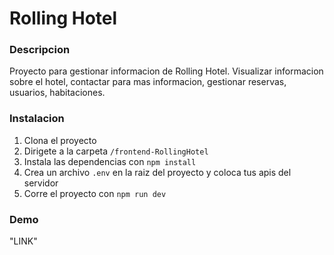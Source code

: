 # Rolling Hotel

### Descripcion

Proyecto para gestionar informacion de Rolling Hotel. Visualizar informacion sobre el hotel, contactar para mas informacion,
gestionar reservas, usuarios, habitaciones.

### Instalacion

1. Clona el proyecto
2. Dirigete a la carpeta `/frontend-RollingHotel`
3. Instala las dependencias con `npm install`
4. Crea un archivo `.env` en la raiz del proyecto y coloca tus apis del servidor
5. Corre el proyecto con `npm run dev`

### Demo

"LINK"
